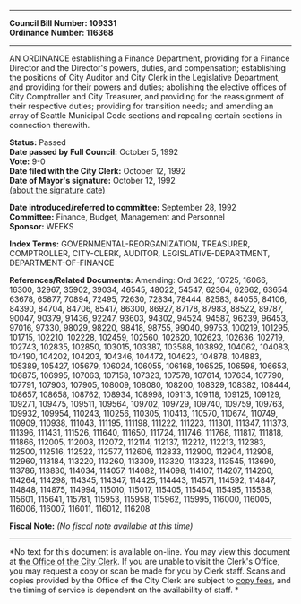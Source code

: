 * * * * *  
  
**Council Bill Number: [](#h0)[](#h2)109331**   
**Ordinance Number: 116368**  
  
* * * * *  
  
AN ORDINANCE establishing a Finance Department, providing for a Finance Director and the Director's powers, duties, and compensation; establishing the positions of City Auditor and City Clerk in the Legislative Department, and providing for their powers and duties; abolishing the elective offices of City Comptroller and City Treasurer, and providing for the reassignment of their respective duties; providing for transition needs; and amending an array of Seattle Municipal Code sections and repealing certain sections in connection therewith.  
  
**Status:** Passed   
**Date passed by Full Council:** October 5, 1992   
**Vote:** 9-0   
**Date filed with the City Clerk:** October 12, 1992   
**Date of Mayor's signature:** October 12, 1992   
[(about the signature date)](/~public/approvaldate.htm)   
  
  
**Date introduced/referred to committee:** September 28, 1992   
**Committee:** Finance, Budget, Management and Personnel   
**Sponsor:** WEEKS   
  
**Index Terms:** GOVERNMENTAL-REORGANIZATION, TREASURER, COMPTROLLER, CITY-CLERK, AUDITOR, LEGISLATIVE-DEPARTMENT, DEPARTMENT-OF-FINANCE  
  
**References/Related Documents:** Amending: Ord 3622, 10725, 16066, 16300, 32967, 35902, 39034, 46545, 48022, 54547, 62364, 62662, 63654, 63678, 65877, 70894, 72495, 72630, 72834, 78444, 82583, 84055, 84106, 84390, 84704, 84706, 85417, 86300, 86927, 87178, 87983, 88522, 89787, 90047, 90379, 91436, 92247, 93603, 94302, 94524, 94587, 96239, 96453, 97016, 97330, 98029, 98220, 98418, 98755, 99040, 99753, 100219, 101295, 101715, 102210, 102228, 102459, 102560, 102620, 102623, 102636, 102719, 102743, 102835, 102850, 103015, 103387, 103588, 103892, 104062, 104083, 104190, 104202, 104203, 104346, 104472, 104623, 104878, 104883, 105389, 105427, 105679, 106024, 106055, 106168, 106525, 106598, 106653, 106875, 106995, 107063, 107158, 107323, 107578, 107614, 107634, 107790, 107791, 107903, 107905, 108009, 108080, 108200, 108329, 108382, 108444, 108657, 108658, 108762, 108934, 108998, 109113, 109118, 109125, 109129, 109271, 109475, 109511, 109564, 109702, 109729, 109740, 109759, 109763, 109932, 109954, 110243, 110256, 110305, 110413, 110570, 110674, 110749, 110909, 110938, 111043, 111195, 111198, 111222, 111223, 111301, 111347, 111373, 111396, 111431, 111526, 111640, 111650, 111724, 111746, 111768, 111817, 111818, 111866, 112005, 112008, 112072, 112114, 112137, 112212, 112213, 112383, 112500, 112516, 112522, 112577, 112606, 112833, 112900, 112904, 112908, 112960, 113184, 113220, 113260, 113309, 113320, 113323, 113545, 113690, 113786, 113830, 114034, 114057, 114082, 114098, 114107, 114207, 114260, 114264, 114298, 114345, 114347, 114425, 114443, 114571, 114592, 114847, 114848, 114875, 114994, 115010, 115017, 115405, 115464, 115495, 115538, 115601, 115641, 115781, 115953, 115958, 115962, 115995, 116000, 116005, 116006, 116007, 116011, 116012, 116208  
  
**Fiscal Note:** *(No fiscal note available at this time)*  
  
* * * * *  
  
*No text for this document is available on-line. You may view this document at [the Office of the City Clerk](http://www.seattle.gov/leg/clerk/contactUs.htm). If you are unable to visit the Clerk's Office, you may request a copy or scan be made for you by Clerk staff. Scans and copies provided by the Office of the City Clerk are subject to [copy fees](http://clerk.seattle.gov/~public/clerkfees.htm), and the timing of service is dependent on the availability of staff. *  
  
  
